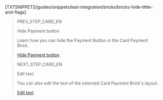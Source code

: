 [TXTSNIPPET][/guides/snippets/test-integration/bricks/bricks-hide-tittle-and-flags]

> PREV_STEP_CARD_EN
>
> Hide Payment button
>
> Learn how you can hide the Payment Button in the Card Payment Brick.
>
> [Hide Payment button](/developers/en/docs/checkout-bricks/card-payment-brick/additional-customization/hide-payment-button)

> NEXT_STEP_CARD_EN
>
> Edit text
>
> You can also edit the text of the selected Card Payment Brick's layout.
>
> [Edit text](/developers/en/docs/checkout-bricks/card-payment-brick/additional-customization/modify-texts)